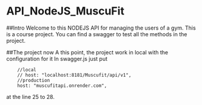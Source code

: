 # API_NodeJS_MuscuFit

##Intro
Welcome to this NODEJS API for managing the users of a gym. This is a course project.
You can find a swagger to test all the methods in the project.

##The project now
A this point, the project work in local with the configuration for it 
In swagger.js just put
```
    //local
    // host: "localhost:8181/Muscufit/api/v1",
    //production
    host: "muscufitapi.onrender.com",
```
at the line 25 to 28.
